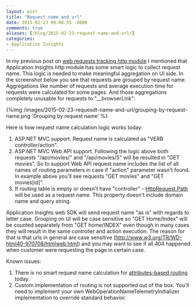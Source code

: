 ```yaml
---
layout: post
title: "Request name and url"
date: 2015-02-23 09:08:55 -0800
comments: true
aliases: [/blog/2015-02-23-request-name-and-url/]
categories:
- Application Insights
---
```

In my previous post on [web requests tracking http module](/blog/2015/01/02/application-insights-requests-tracking-more-than-just-a-begin-and-end/) I mentioned that Application Insights http module has some smart logic to collect request name. This logic is needed to make meaningful aggregation on UI side. In the screenshot below you see that requests are grouped by request name.  Aggregations like number of requests and average execution time for requests were calculated for some pages. And those aggregations completely unusable for requests to "__browserLink":

{%img /images/2015-02-23-requesdt-name-and-url/grouping-by-request-name.png 'Grouping by request name' %}

Here is how request name calculation logic works today:

1. ASP.NET MVC support. Request name is calculated as "VERB controller/action".
2. ASP.NET MVC Web API support. Following the logic above both requests "/api/movies/" and "/api/movies/5" will be resulted in "GET movies". So to support Web API request name includes the list of all names of routing parameters in case if "action" parameter wasn't found. In example above you'll see requests "GET movies" and "GET movies[id]".  
3. If routing table is empty or doesn't have "controller" - [HttpRequest.Path](https://msdn.microsoft.com/en-us/library/system.web.httprequest.path.aspx) will be used as a request name. This property doesn't include domain name and query string.

Application Insights web SDK will send request name "as is" with regards to letter case. Grouping on UI will be case sensitive so "GET Home/Index" will be counted separately from "GET home/INDEX" even though in many cases they will result in the same controller and action execution. The reason for that is that urls in general are case sensitive (http://www.w3.org/TR/WD-html40-970708/htmlweb.html) and you may want to see if all 404 happened when customer were requesting the page in certain case.

Known issues:

1. There is no smart request name calculation for [attributes-based routing](http://blogs.msdn.com/b/webdev/archive/2013/10/17/attribute-routing-in-asp-net-mvc-5.aspx) today
2. Custom implementation of routing is not supported out of the box. You'll need to implement your own WebOperationNameTelemetryInitializer implementation to override standard behavior.
